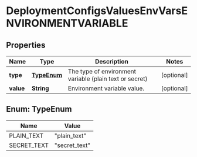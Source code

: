 # DeploymentConfigsValuesEnvVarsENVIRONMENTVARIABLE

## Properties
Name | Type | Description | Notes
------------ | ------------- | ------------- | -------------
**type** | [**TypeEnum**](#TypeEnum) | The type of environment variable (plain text or secret) |  [optional]
**value** | **String** | Environment variable value. |  [optional]

<a name="TypeEnum"></a>
## Enum: TypeEnum
Name | Value
---- | -----
PLAIN_TEXT | &quot;plain_text&quot;
SECRET_TEXT | &quot;secret_text&quot;
